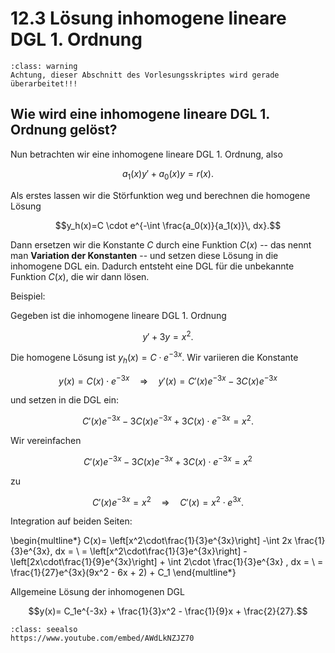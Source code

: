 # 12.3 Lösung inhomogene lineare DGL 1. Ordnung

```{admonition} Warnung
:class: warning
Achtung, dieser Abschnitt des Vorlesungsskriptes wird gerade überarbeitet!!!
```


## Wie wird eine inhomogene lineare DGL 1. Ordnung gelöst?

Nun betrachten wir eine inhomogene lineare DGL 1. Ordnung, also

$$a_1(x)y' + a_0(x) y = r(x).$$

Als erstes lassen wir die Störfunktion weg und berechnen die homogene Lösung

$$y_h(x)=C \cdot e^{-\int \frac{a_0(x)}{a_1(x)}\, dx}.$$

Dann ersetzen wir die Konstante $C$ durch eine Funktion $C(x)$ -- das nennt man **Variation der Konstanten** -- und setzen diese Lösung in die inhomogene DGL ein. Dadurch entsteht eine DGL für die unbekannte Funktion $C(x)$, die wir dann lösen.

Beispiel:

Gegeben ist die inhomogene lineare DGL 1. Ordnung

$$y'+3y=x^2.$$

Die homogene Lösung ist $y_h(x)=C\cdot e^{-3x}$. Wir variieren die Konstante

$$y(x)=C(x)\cdot e^{-3x} \quad \Rightarrow \quad y'(x)=C'(x)e^{-3x} -3 C(x) e^{-3x}$$

und setzen in die DGL ein:

$$C'(x)e^{-3x} -3 C(x) e^{-3x} + 3C(x)\cdot e^{-3x} = x^2.$$

Wir vereinfachen

$$C'(x)e^{-3x} -3 C(x) e^{-3x} + 3C(x)\cdot e^{-3x} = x^2$$

zu

$$ C'(x)e^{-3x} = x^2 \quad \Rightarrow \quad C'(x)=x^2\cdot e^{3x}.$$

Integration auf beiden Seiten:

\begin{multline*}
C(x)= \left[x^2\cdot\frac{1}{3}e^{3x}\right] -\int 2x \frac{1}{3}e^{3x}\, dx = \\
= \left[x^2\cdot\frac{1}{3}e^{3x}\right] - \left[2x\cdot\frac{1}{9}e^{3x}\right] + \int 2\cdot  \frac{1}{3}e^{3x} \, dx = \\
= \frac{1}{27}e^{3x}(9x^2 - 6x + 2) + C_1
\end{multline*}

Allgemeine Lösung der inhomogenen DGL

$$y(x)= C_1e^{-3x} + \frac{1}{3}x^2 - \frac{1}{9}x + \frac{2}{27}.$$


```{admonition} Video
:class: seealso
https://www.youtube.com/embed/AWdLkNZJZ70
```

